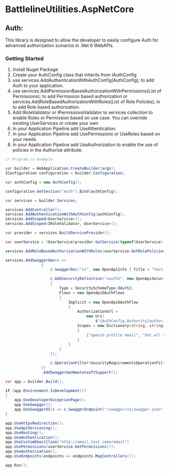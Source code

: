 # BattlelineUtilities.AspNetCore

## Auth:

This library is designed to allow the developer to easily configure Auth for advanced authorization scinarios in 
.Net 6 WebAPIs.

### Getting Started

1. Install Nuget Package
2. Create your AuthConfig class that inherits from IAuthConfig
3. use services.AddAuthenticationWithAuthConfig(AuthConfig); to add Auth to your application.
4. use services.AddPermissionBasedAuthorizationWithPermissions(List of Permissions); to add Permission based authorization or services.AddRoleBasedAuthorizationWithRoles(List of Role Policies); in to add Role based authorization.
5. Add IRoleValidator or IPermissionsValidator to services collection to enable Roles or Permission based on use case. You can override existing UserServices or create your own
6. In your Application Pipeline add UseAthentication.
7. In your Application Pipeline add UsePermissions or UseRoles based on your needs.
8. In your Application Pipeline add UseAuthorization to enable the use of policies in the Authorize attribute.

```csharp
// Program.cs example

var builder = WebApplication.CreateBuilder(args);
IConfiguration configuration = builder.Configuration;

var authConfig = new AuthConfig();

configuration.GetSection("Auth").Bind(authConfig);

var services = builder.Services;

services.AddController();
services.AddAuthenticationWithAuthConfig(authConfig);
services.AddScoped<UserService>();
services.AddScoped<IRoleValidator, UserService>();

var provider = services.BuildServiceProvider();

var userService = (UserService)provider.GetService(typeof(UserService));

services.AddRoleBasedAuthorizationWIthRules(userService.GetRolePolicies());

services.AddSwaggerGen(c =>
                {
                    c.SwaggerDoc("v1", new OpenApiInfo { Title = "Testing", Version = "v1", Description = "some description" });

                    c.AddSecurityDefinition("oauth2", new OpenApiSecurityScheme
                    {
                        Type = SecuritySchemeType.OAuth2,
                        Flows = new OpenApiOAuthFlows
                        {
                            Implicit = new OpenApiOAuthFlow
                            {
                                AuthorizationUrl =
                                    new Uri(
                                        $"{AuthConfig.Authority}authorize?audience={AuthConfig.Audience}"),
                                Scopes = new Dictionary<string, string>()
                                {
                                    {"openid profile email", "Get all required info from Auth provider" }
                                }
                            }
                        }
                    });

                    c.OperationFilter<SecurityRequirementsOperationFilter>();
                })
                .AddSwaggerGenNewtonsoftSupport();

var app = builder.Build();

if (app.Environment.IsDevelopment()) 
{    
    app.UseDeveloperExceptionPage();
    app.UseSwagger();
    app.UseSwaggerUI(c => c.SwaggerEndpoint("/swagger/v1/swagger.json", "BattlelineUtilities.AspNetCore.Auth.Example v1")
}

app.UseHttpsRedirection();
app.UseApiVersioning();
app.UseRouting();
app.UseAuthentication();
app.UseCustomEmailClaim("http://email.test.come/email")
app.UsePermissions(userService.GetPermissions());
app.UseAuthorization();
app.UseEndpoints(endpoints => endpoints.MapControllers());

app.Run();
```